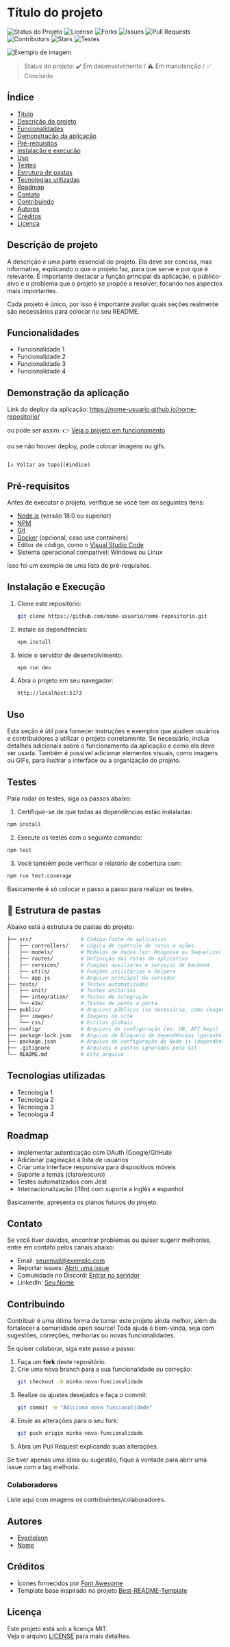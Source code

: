 # Título do projeto

![Status do Projeto](https://img.shields.io/badge/Status-Ativo-green)
![License](https://img.shields.io/github/license/usuário/repositorio.svg)
![Forks](https://img.shields.io/github/forks/usuário/repositorio.svg)
![Issues](https://img.shields.io/github/issues/usuário/repositorio.svg)
![Pull Requests](https://img.shields.io/github/issues-pr/usuário/repositorio.svg)
![Contributors](https://img.shields.io/github/contributors/usuário/repositorio.svg)
![Stars](https://img.shields.io/github/stars/usuário/repositorio.svg)
![Testes](https://img.shields.io/github/actions/workflow/status/usuário/repositorio/testes.yml?branch=main)

![Exemplo de imagem](./imagens/capa.png)

> Status do projeto: ✔️ Em desenvolvimento / ⚠️ Em manutenção / ✅ Concluído

## Índice

- [Título](#titulo-do-projeto)
- [Descrição do projeto](#descrição-do-projeto)
- [Funcionalidades](#funcionalidades)
- [Demonstração da aplicação](#demonstraçao-da-aplicaçao)
- [Pré-requisitos](#pre-requisitos)
- [Instalação e execução](#instalação-e-execução)
- [Uso](#uso)
- [Testes](#testes)
- [Estrutura de pastas](#estrutura-de-pastas)
- [Tecnologias utilizadas](#tecnologias-utilizadas)
- [Roadmap](#roadmap)
- [Contato](#contato)
- [Contribuindo](#contribuindo)
- [Autores](#autores)
- [Créditos](#creditos)
- [Licença](#licença)

## Descrição de projeto

A descrição é uma parte essencial do projeto. Ela deve ser concisa, mas informativa, explicando o que o projeto faz, para que serve e por que é relevante. É importante destacar a função principal da aplicação, o público-alvo e o problema que o projeto se propõe a resolver, focando nos aspectos mais importantes.

Cada projeto é único, por isso é importante avaliar quais seções realmente são necessários para colocar no seu README.

## Funcionalidades

- Funcionalidade 1
- Funcionalidade 2
- Funcionalidade 3
- Funcionalidade 4

## Demonstração da aplicação

Link do deploy da aplicação: https://nome-usuario.github.io/nome-repositorio/

ou pode ser assim: 👉  [Veja o projeto em funcionamento](https://nome-usuario.github.io/nome-repositorio/)

ou se não houver deploy, pode colocar imagens ou gifs.

                                                                                                            [🔝 Voltar ao topo](#indice)

## Pré-requisitos

Antes de executar o projeto, verifique se você tem os seguintes itens:

- [Node.js](https://nodejs.org/) (versão 18.0 ou superior)
- [NPM](https://www.npmjs.com/)
- [Git](https://git-scm.com/)
- [Docker](https://www.docker.com/) (opcional, caso use containers)
- Editor de código, como o [Visual Studio Code](https://code.visualstudio.com/)
- Sistema operacional compatível: Windows ou Linux

Isso foi um exemplo de uma lista de pré-requisitos.

## Instalação e Execução

1. Clone este repositório:
   ```bash
   git clone https://github.com/nome-usuario/nome-repositorio.git
   ```
2. Instale as dependências:
   ```bash
   npm install
   ```
3. Inicie o servidor de desenvolvimento:
   ```bash
   npm run dev
   ```
4. Abra o projeto em seu navegador:
   ```bash
   http://localhost:5173
   ```
## Uso

Esta seção é útil para fornecer instruções e exemplos que ajudem usuários e contribuidores a utilizar o projeto corretamente. Se necessário, inclua detalhes adicionais sobre o funcionamento da aplicação e como ela deve ser usada. Também é possível adicionar elementos visuais, como imagens ou GIFs, para ilustrar a interface ou a organização do projeto.

## Testes

Para rodar os testes, siga os passos abaixo:

1. Certifique-se de que todas as dependências estão instaladas:
```bash
npm install
```
2. Execute os testes com o seguinte comando:
```bash
npm test
```
3. Você também pode verificar o relatório de cobertura com:
```bash
npm run test:coverage
```
Basicamente é só colocar o passo a passo para realizar os testes.

## 📂 Estrutura de pastas

Abaixo está a estrutura de pastas do projeto:

```bash
├── src/                # Código-fonte do aplicativo
│   ├── controllers/    # Lógica de controle de rotas e ações
│   ├── models/         # Modelos de dados (ex: Mongoose ou Sequelize)
│   ├── routes/         # Definição das rotas do aplicativo
│   ├── services/       # Funções auxiliares e serviços de backend
│   ├── utils/          # Funções utilitárias e helpers
│   └── app.js          # Arquivo principal do servidor
├── tests/              # Testes automatizados
│   ├── unit/           # Testes unitários
│   ├── integration/    # Testes de integração
│   └── e2e/            # Testes de ponta a ponta
├── public/             # Arquivos públicos (se necessário, como imagens ou fontes)
│   ├── images/         # Imagens do site
│   └── css/            # Estilos globais
├── config/             # Arquivos de configuração (ex: DB, API keys)
├── package-lock.json   # Arquivo de bloqueio de dependências (garante consistência)
├── package.json        # Arquivo de configuração do Node.js (dependências, scripts, etc.)
├── .gitignore          # Arquivos e pastas ignorados pelo Git
└── README.md           # Este arquivo
```

## Tecnologias utilizadas

- Tecnologia 1
- Tecnologia 2
- Tecnologia 3
- Tecnologia 4

## Roadmap

- Implementar autenticação com OAuth (Google/GitHub)
- Adicionar paginação à lista de usuários
- Criar uma interface responsiva para dispositivos móveis
- Suporte a temas (claro/escuro)
- Testes automatizados com Jest
- Internacionalização (i18n) com suporte a inglês e espanhol

Basicamente, apresenta os planos futuros do projeto.

## Contato 

Se você tiver dúvidas, encontrar problemas ou quiser sugerir melhorias, entre em contato pelos canais abaixo:

- Email: seuemail@exemplo.com  
- Reportar issues: [Abrir uma issue](https://github.com/seuusuario/seurepositorio/issues)  
- Comunidade no Discord: [Entrar no servidor](https://discord.gg/link-do-servidor)
- LinkedIn: [Seu Nome](https://www.linkedin.com/in/seu-nome/)

## Contribuindo

Contribuir é uma ótima forma de tornar este projeto ainda melhor, além de fortalecer a comunidade open source! Toda ajuda é bem-vinda, seja com sugestões, correções, melhorias ou novas funcionalidades.

Se quiser colaborar, siga este passo a passo:

1. Faça um **fork** deste repositório.
2. Crie uma nova branch para a sua funcionalidade ou correção:
   ```bash
   git checkout -b minha-nova-funcionalidade
   ```
3. Realize os ajustes desejados e faça o commit:
   ```bash
   git commit -m "Adiciona nova funcionalidade"
   ```
4. Envie as alterações para o seu fork:
   ```bash
   git push origin minha-nova-funcionalidade
   ```
5. Abra um Pull Request explicando suas alterações.

Se tiver apenas uma ideia ou sugestão, fique à vontade para abrir uma issue com a tag melhoria.

### Colaboradores
Liste aqui com imagens os contribuintes/colaboradores.

## Autores

- [Evecleison](https://github.com/evecleison)
- [Nome](https://www.github.com/nome-usuario)

## Créditos

- Ícones fornecidos por [Font Awesome](https://fontawesome.com)
- Template base inspirado no projeto [Best-README-Template](https://github.com/othneildrew/Best-README-Template)

## Licença

Este projeto está sob a licença MIT.  
Veja o arquivo [LICENSE](./LICENSE) para mais detalhes.


